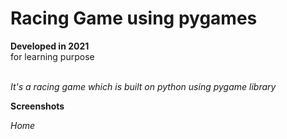 # Racing Game using pygames

**Developed in 2021** <br />
for learning purpose <br /><br />

*It's a racing game which is built on python using pygame library*<br />

**Screenshots**

_Home_<br />
